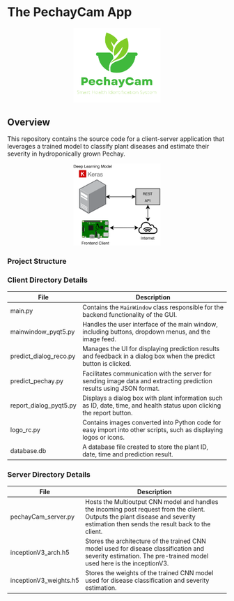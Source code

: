 # The PechayCam App
<p align="center">
  <img src="icons/PechayCam App Logo.png" alt="Logo" width="200">
</p>

## Overview

This repository contains the source code for a client-server application that leverages a trained model to classify plant diseases and estimate their severity in hydroponically grown Pechay.

<p align="center">
  <img src="icons/Overall architecture.png" alt="Logo" width="200">
</p>

### Project Structure
### Client Directory Details

| File                  | Description                                                                                                             |
|-----------------------|-------------------------------------------------------------------------------------------------------------------------|
| main.py               |  Contains the `MainWindow` class responsible for the backend functionality of the GUI.                                   |
| mainwindow_pyqt5.py   | Handles the user interface of the main window, including buttons, dropdown menus, and the image feed.                   |
| predict_dialog_reco.py| Manages the UI for displaying prediction results and feedback in a dialog box when the predict button is clicked.       |
| predict_pechay.py     | Facilitates communication with the server for sending image data and extracting prediction results using JSON format.   |
| report_dialog_pyqt5.py| Displays a dialog box with plant information such as ID, date, time, and health status upon clicking the report button. |
| logo_rc.py            | Contains images converted into Python code for easy import into other scripts, such as displaying logos or icons.       |
| database.db           | A database file created to store the plant ID, date, time and prediction result.                                        |

### Server Directory Details

| File                   | Description                                                                                                              |
|------------------------|--------------------------------------------------------------------------------------------------------------------------|
| pechayCam_server.py    | Hosts the Multioutput CNN model and handles the incoming post request from the client. Outputs the plant disease and severity estimation then sends the result back to the client. |
| inceptionV3_arch.h5    | Stores the architecture of the trained CNN model used for disease classification and severity estimation. The pre-trained model used here is the inceptionV3. |
| inceptionV3_weights.h5 | Stores the weights of the trained CNN model used for disease classification and severity estimation. |
